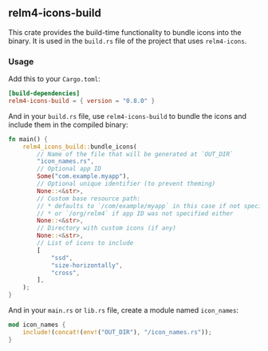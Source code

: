 ## relm4-icons-build

This crate provides the build-time functionality to bundle icons into the binary. It is used in the `build.rs` file of the project that uses `relm4-icons`.

### Usage

Add this to your `Cargo.toml`:

```toml
[build-dependencies]
relm4-icons-build = { version = "0.8.0" }
```

And in your `build.rs` file, use `relm4-icons-build` to bundle the icons and include them in the compiled binary:

```rust
fn main() {
    relm4_icons_build::bundle_icons(
        // Name of the file that will be generated at `OUT_DIR`
        "icon_names.rs",
        // Optional app ID
        Some("com.example.myapp"),
        // Optional unique identifier (to prevent theming)
        None::<&str>,
        // Custom base resource path:
        // * defaults to `/com/example/myapp` in this case if not specified explicitly
        // * or `/org/relm4` if app ID was not specified either
        None::<&str>,
        // Directory with custom icons (if any)
        None::<&str>,
        // List of icons to include
        [
            "ssd",
            "size-horizontally",
            "cross",
        ],
    );
}
```

And in your `main.rs` or `lib.rs` file, create a module named `icon_names`:

```rust
mod icon_names {
    include!(concat!(env!("OUT_DIR"), "/icon_names.rs"));
}
```
